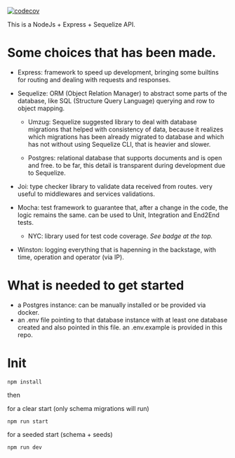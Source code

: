 [![codecov](https://codecov.io/gh/eduardommmarinho/fullstack-challenge/branch/master/graph/badge.svg?token=W29521EOPO)](https://codecov.io/gh/eduardommmarinho/fullstack-challenge)

This is a NodeJs + Express + Sequelize API.

# Some choices that has been made.

- Express: framework to speed up development, bringing some builtins for routing and dealing with requests and responses.

- Sequelize: ORM (Object Relation Manager) to abstract some parts of the database, like SQL (Structure Query Language) querying and row to object mapping. 

  - Umzug: Sequelize suggested library to deal with database migrations that helped with consistency of data, because it realizes which migrations has been already migrated to database and which has not without using Sequelize CLI, that is heavier and slower.
  
  - Postgres: relational database that supports documents and is open and free. to be far, this detail is transparent during development due to Sequelize.

- Joi: type checker library to validate data received from routes. very useful to middlewares and services validations.

- Mocha: test framework to guarantee that, after a change in the code, the logic remains the same. can be used to Unit, Integration and End2End tests.
  
  - NYC: library used for test code coverage. _See badge at the top._ 

- Winston: logging everything that is hapenning in the backstage, with time, operation and operator (via IP).

# What is needed to get started

- a Postgres instance: can be manually installed or be provided via docker.
- an .env file pointing to that database instance with at least one database created and also pointed in this file. an .env.example is provided in this repo.

# Init

```
npm install
```

then

for a clear start (only schema migrations will run)
```
npm run start
```

for a seeded start (schema + seeds)
```
npm run dev
```



